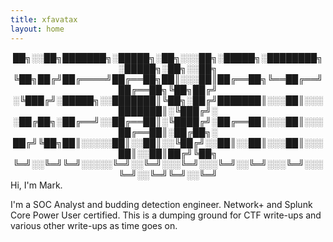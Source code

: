 ```yaml
---
title: xfavatax
layout: home
---
```

<div align="center">
██╗░░██╗███████╗░█████╗░██╗░░░██╗░█████╗░████████╗░█████╗░██╗░░██╗
╚██╗██╔╝██╔════╝██╔══██╗██║░░░██║██╔══██╗╚══██╔══╝██╔══██╗╚██╗██╔╝
░╚███╔╝░█████╗░░███████║╚██╗░██╔╝███████║░░░██║░░░███████║░╚███╔╝░
░██╔██╗░██╔══╝░░██╔══██║░╚████╔╝░██╔══██║░░░██║░░░██╔══██║░██╔██╗░
██╔╝╚██╗██║░░░░░██║░░██║░░╚██╔╝░░██║░░██║░░░██║░░░██║░░██║██╔╝╚██╗
╚═╝░░╚═╝╚═╝░░░░░╚═╝░░╚═╝░░░╚═╝░░░╚═╝░░╚═╝░░░╚═╝░░░╚═╝░░╚═╝╚═╝░░╚═╝
</div>
Hi, I'm Mark.

I'm a SOC Analyst and budding detection engineer. Network+ and Splunk Core Power User certified. This is a dumping ground for CTF write-ups and various other write-ups as time goes on.

